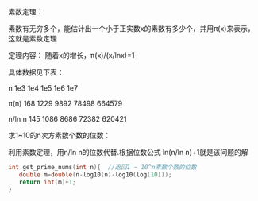 素数定理：

素数有无穷多个，能估计出一个小于正实数x的素数有多少个，并用π(x)来表示，这就是素数定理

定理内容： 随着x的增长，π(x)/(x/lnx)=1 

具体数据见下表：

n            1e3       1e4       1e5       1e6        1e7

π(n)       168       1229     9892     78498   664579

n/ln n     145       1086     8686     72382   620421



求1~10的n次方素数个数的位数：

利用素数定理，用n/ln n的位数代替.根据位数公式 ln(n/ln n)+1就是该问题的解

```cpp
int get_prime_nums(int n){  //返回1 ~ 10^n素数个数的位数
   double m=double(n-log10(n)-log10(log(10)));
   return int(m)+1;
}
```